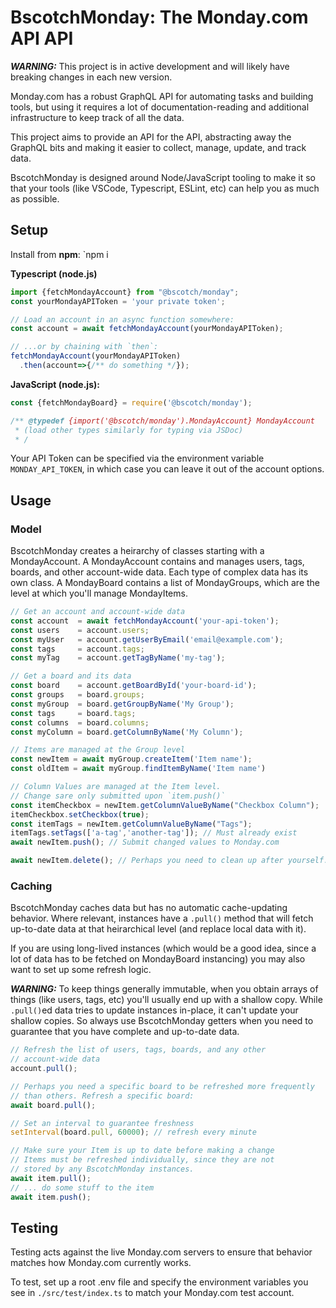 # BscotchMonday: The Monday.com API API

***WARNING:*** This project is in active development
and will likely have breaking changes in each new version.

Monday.com has a robust GraphQL API for automating
tasks and building tools, but using it requires a
lot of documentation-reading and additional infrastructure
to keep track of all the data.

This project aims to provide an API for the API,
abstracting away the GraphQL bits and making it easier
to collect, manage, update, and track data.

BscotchMonday is designed around Node/JavaScript
tooling to make it so that your tools
(like VSCode, Typescript, ESLint, etc)
can help you as much as possible.

## Setup

Install from **npm**: `npm i 

**Typescript (node.js)**

```ts
import {fetchMondayAccount} from "@bscotch/monday";
const yourMondayAPIToken = 'your private token';

// Load an account in an async function somewhere:
const account = await fetchMondayAccount(yourMondayAPIToken);

// ...or by chaining with `then`:
fetchMondayAccount(yourMondayAPIToken)
  .then(account=>{/** do something */});
```

**JavaScript (node.js):**

```js
const {fetchMondayBoard} = require('@bscotch/monday');

/** @typedef {import('@bscotch/monday').MondayAccount} MondayAccount
 * (load other types similarly for typing via JSDoc)
 * /
```

Your API Token can be specified via the environment
variable `MONDAY_API_TOKEN`, in which case you can leave it
out of the account options.

## Usage

### Model

BscotchMonday creates a heirarchy of classes starting with a MondayAccount. A MondayAccount contains and manages users, tags, boards, and other account-wide data. Each type of complex data has its own class. A MondayBoard
contains a list of MondayGroups, which are the level at which
you'll manage MondayItems.

```ts
// Get an account and account-wide data
const account  = await fetchMondayAccount('your-api-token');
const users    = account.users;
const myUser   = account.getUserByEmail('email@example.com');
const tags     = account.tags;
const myTag    = account.getTagByName('my-tag');

// Get a board and its data
const board    = account.getBoardById('your-board-id');
const groups   = board.groups;
const myGroup  = board.getGroupByName('My Group');
const tags     = board.tags;
const columns  = board.columns;
const myColumn = board.getColumnByName('My Column');

// Items are managed at the Group level
const newItem = await myGroup.createItem('Item name');
const oldItem = await myGroup.findItemByName('Item name')

// Column Values are managed at the Item level.
// Change sare only submitted upon `item.push()`
const itemCheckbox = newItem.getColumnValueByName("Checkbox Column");
itemCheckbox.setCheckbox(true);
const itemTags = newItem.getColumnValueByName("Tags");
itemTags.setTags(['a-tag','another-tag']); // Must already exist
await newItem.push(); // Submit changed values to Monday.com

await newItem.delete(); // Perhaps you need to clean up after yourself.

```

### Caching

BscotchMonday caches data but has no automatic cache-updating
behavior. Where relevant, instances have a `.pull()`
method that will fetch up-to-date data at that heirarchical level
(and replace local data with it).

If you are using long-lived instances (which would be a good idea,
since a lot of data has to be fetched on MondayBoard instancing)
you may also want to set up some refresh logic.

***WARNING:*** To keep things generally immutable, when you obtain arrays of things (like users, tags, etc) you'll usually end up with a shallow copy. While `.pull()`ed data tries to update instances in-place, it can't update your shallow copies. So always use BscotchMonday getters when you need to guarantee that you have complete and up-to-date data.

```ts
// Refresh the list of users, tags, boards, and any other
// account-wide data
account.pull();

// Perhaps you need a specific board to be refreshed more frequently
// than others. Refresh a specific board:
await board.pull();

// Set an interval to guarantee freshness
setInterval(board.pull, 60000); // refresh every minute

// Make sure your Item is up to date before making a change
// Items must be refreshed individually, since they are not
// stored by any BscotchMonday instances.
await item.pull();
// ... do some stuff to the item
await item.push();
```

## Testing

Testing acts against the live Monday.com servers to ensure
that behavior matches how Monday.com currently works.

To test, set up a root .env file and specify the environment
variables you see in `./src/test/index.ts` to match your
Monday.com test account.
